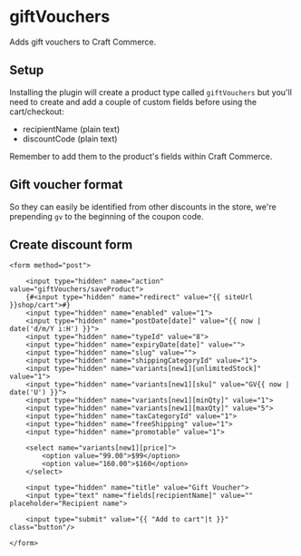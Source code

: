 # giftVouchers
Adds gift vouchers to Craft Commerce.
## Setup
Installing the plugin will create a product type called `giftVouchers` but you'll need to create and add a couple of custom fields before using the cart/checkout:
- recipientName (plain text)
- discountCode (plain text)

Remember to add them to the product's fields within Craft Commerce.

## Gift voucher format
So they can easily be identified from other discounts in the store, we're prepending `gv` to the beginning of the coupon code.

## Create discount form
```
<form method="post">

    <input type="hidden" name="action" value="giftVouchers/saveProduct">
    {#<input type="hidden" name="redirect" value="{{ siteUrl }}shop/cart">#}
    <input type="hidden" name="enabled" value="1">
    <input type="hidden" name="postDate[date]" value="{{ now | date('d/m/Y i:H') }}">
    <input type="hidden" name="typeId" value="8">
    <input type="hidden" name="expiryDate[date]" value="">
    <input type="hidden" name="slug" value="">
    <input type="hidden" name="shippingCategoryId" value="1">
    <input type="hidden" name="variants[new1][unlimitedStock]" value="1">
    <input type="hidden" name="variants[new1][sku]" value="GV{{ now | date('U') }}">
    <input type="hidden" name="variants[new1][minQty]" value="1">
    <input type="hidden" name="variants[new1][maxQty]" value="5">
    <input type="hidden" name="taxCategoryId" value="1">
    <input type="hidden" name="freeShipping" value="1">
    <input type="hidden" name="promotable" value="1">

    <select name="variants[new1][price]">
        <option value="99.00">$99</option>
        <option value="160.00">$160</option>
    </select>

    <input type="hidden" name="title" value="Gift Voucher">
    <input type="text" name="fields[recipientName]" value="" placeholder="Recipient name">

    <input type="submit" value="{{ "Add to cart"|t }}" class="button"/>

</form>
```
